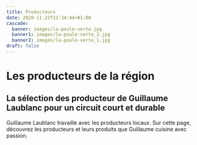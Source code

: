 ```yaml
---
title: Producteurs
date: 2020-11-22T12:34:44+01:00
cascade:
  banner: images/la-poule-verte.jpg
  banner1: images/la-poule-verte_2.jpg
  banner2: images/la-poule-verte_1.jpg
draft: false
---
```

# Les producteurs de la région

## La sélection des producteur de Guillaume Laublanc pour un circuit court et durable

Guillaume Laublanc travaille avec les producteurs locaux. Sur cette page, découvrez les producteurs et leurs produits que Guillaume cuisine avec passion.